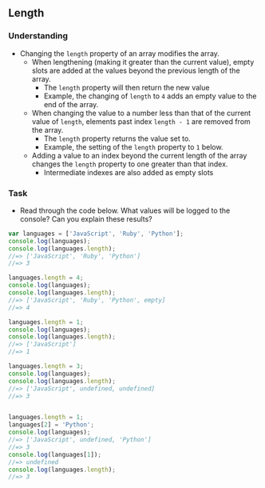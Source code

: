 ## Length

### Understanding
- Changing the `length` property of an array modifies the array.
  + When lengthening (making it greater than the current value), empty slots are added at the values beyond the previous length of the array.
    * The `length` property will then return the new value
    * Example, the changing of `length` to `4` adds an empty value to the end of the array.
  + When changing the value to a number less than that of the current value of `length`, elements past index `length - 1` are removed from the array.
    * The `length` property returns the value set to.
    * Example, the setting of the `length` property to `1` below.
  + Adding a value to an index beyond the current length of the array changes the `length` property to one greater than that index.
    * Intermediate indexes are also added as empty slots

### Task
- Read through the code below. What values will be logged to the console? Can you explain these results?

```js
var languages = ['JavaScript', 'Ruby', 'Python'];
console.log(languages);
console.log(languages.length);
//=> ['JavaScript', 'Ruby', 'Python']
//=> 3

languages.length = 4;
console.log(languages);
console.log(languages.length);
//=> ['JavaScript', 'Ruby', 'Python', empty]
//=> 4

languages.length = 1;
console.log(languages);
console.log(languages.length);
//=> ['JavaScript']
//=> 1

languages.length = 3;
console.log(languages);
console.log(languages.length);
//=> ['JavaScript', undefined, undefined]
//=> 3


languages.length = 1;
languages[2] = 'Python';
console.log(languages);
//=> ['JavaScript', undefined, 'Python']
//=> 3
console.log(languages[1]);
//=> undefined
console.log(languages.length);
//=> 3
```